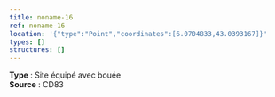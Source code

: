 ```yaml
---
title: noname-16
ref: noname-16
location: '{"type":"Point","coordinates":[6.0704833,43.0393167]}'
types: []
structures: []
---
```


**Type** : Site équipé avec bouée  
**Source** : CD83  

